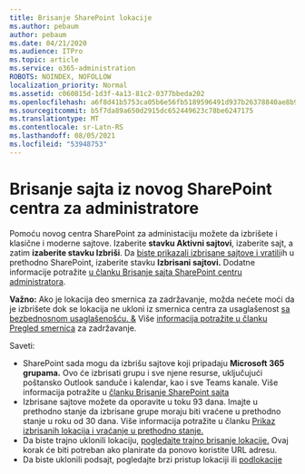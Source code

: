 ```yaml
---
title: Brisanje SharePoint lokacije
ms.author: pebaum
author: pebaum
ms.date: 04/21/2020
ms.audience: ITPro
ms.topic: article
ms.service: o365-administration
ROBOTS: NOINDEX, NOFOLLOW
localization_priority: Normal
ms.assetid: c060815d-1d3f-4a13-81c2-0377bbeda202
ms.openlocfilehash: a6f8d41b5753ca05b6e56fb5189596491d937b26378840ae8b9cbc8d74afb042
ms.sourcegitcommit: b5f7da89a650d2915dc652449623c78be6247175
ms.translationtype: MT
ms.contentlocale: sr-Latn-RS
ms.lasthandoff: 08/05/2021
ms.locfileid: "53948753"
---
```

# <a name="delete-a-site-from-the-new-sharepoint-admin-center"></a>Brisanje sajta iz novog SharePoint centra za administratore

Pomoću novog centra SharePoint za administaciju možete da izbrišete i klasične i moderne sajtove. Izaberite **stavku Aktivni sajtovi**, izaberite sajt, a zatim **izaberite stavku Izbriši**. Da [biste prikazali izbrisane sajtove i vratili](https://docs.microsoft.com/sharepoint/view-and-restore-deleted-sites-in-new-admin-center)ih u prethodno SharePoint, izaberite stavku **Izbrisani sajtovi.** Dodatne informacije potražite [u članku Brisanje sajta SharePoint centru administratora](https://docs.microsoft.com/sharepoint/delete-site-collection#delete-a-site-in-the-new-sharepoint-admin-center).

**Važno:** Ako je lokacija deo smernica za zadržavanje, možda nećete moći da je izbrišete dok se lokacija ne ukloni iz smernica centra za usaglašenost [sa bezbednosnom usaglašenošću. &amp;](https://protection.office.com/?rfr=AdminCenter#/homepage) Više [informacija potražite u članku Pregled smernica](https://docs.microsoft.com/microsoft-365/compliance/retention-policies) za zadržavanje. 

Saveti:
- SharePoint sada mogu da izbrišu sajtove koji pripadaju **Microsoft 365 grupama.** Ovo će izbrisati grupu i sve njene resurse, uključujući poštansko Outlook sanduče i kalendar, kao i sve Teams kanale. Više informacija potražite u [članku Brisanje SharePoint sajta](https://docs.microsoft.com/sharepoint/manage-sites-in-new-admin-center#delete-a-site)
- Izbrisane sajtove možete da oporavite u toku 93 dana. Imajte u prethodno stanje da izbrisane grupe moraju biti vraćene u prethodno stanje u roku od 30 dana. Više informacija potražite u članku [Prikaz izbrisanih lokacija i vraćanje u prethodno stanje.](https://docs.microsoft.com/sharepoint/view-and-restore-deleted-sites-in-new-admin-center)
- Da biste trajno uklonili lokaciju, [pogledajte trajno brisanje lokacije.](https://docs.microsoft.com/sharepoint/delete-site-collection#permanently-delete-a-site) Ovaj korak će biti potreban ako planirate da ponovo koristite URL adresu. 
- Da biste uklonili podsajt, pogledajte brzi pristup lokaciji ili [podlokacije](https://support.office.com/article/Delete-a-SharePoint-site-or-subsite-bc37b743-0cef-475e-9a8c-8fc4d40179fb#__bkmkshortcut)
